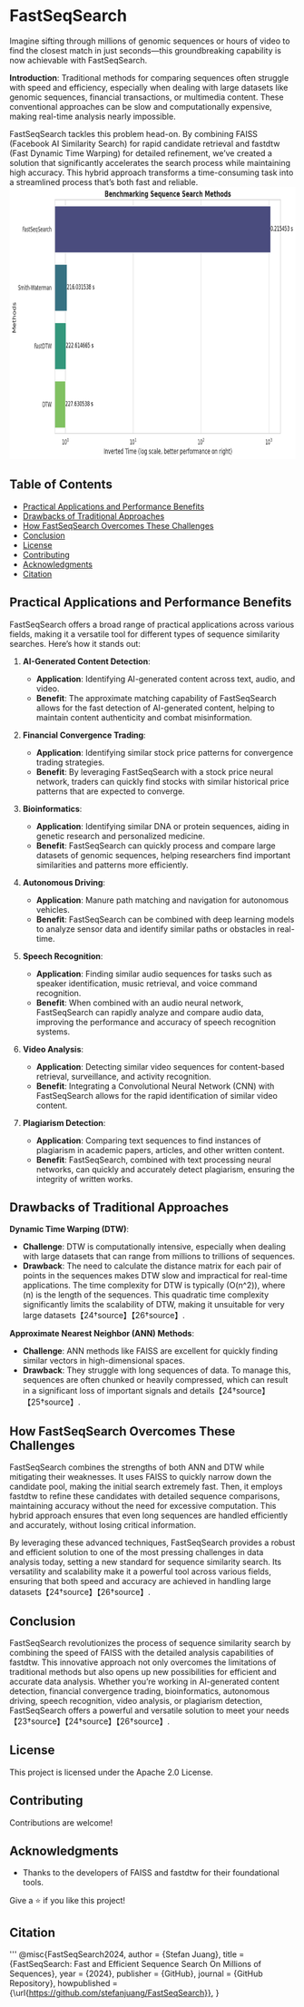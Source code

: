 # FastSeqSearch
Imagine sifting through millions of genomic sequences or hours of video to find the closest match in just seconds—this groundbreaking capability is now achievable with FastSeqSearch.

**Introduction**: Traditional methods for comparing sequences often struggle with speed and efficiency, especially when dealing with large datasets like genomic sequences, financial transactions, or multimedia content. These conventional approaches can be slow and computationally expensive, making real-time analysis nearly impossible.

FastSeqSearch tackles this problem head-on. By combining FAISS (Facebook AI Similarity Search) for rapid candidate retrieval and fastdtw (Fast Dynamic Time Warping) for detailed refinement, we’ve created a solution that significantly accelerates the search process while maintaining high accuracy. This hybrid approach transforms a time-consuming task into a streamlined process that’s both fast and reliable.
<img src="./benchmark.png" alt="benchmark" width="800" height="480">

## Table of Contents

- [Practical Applications and Performance Benefits](#practical-applications-and-performance-benefits)
- [Drawbacks of Traditional Approaches](#drawbacks-of-traditional-approaches)
- [How FastSeqSearch Overcomes These Challenges](#how-fastseqsearch-overcomes-these-challenges)
- [Conclusion](#conclusion)
- [License](#license)
- [Contributing](#contributing)
- [Acknowledgments](#acknowledgments)
- [Citation](#citation)

## Practical Applications and Performance Benefits

FastSeqSearch offers a broad range of practical applications across various fields, making it a versatile tool for different types of sequence similarity searches. Here’s how it stands out:

1. **AI-Generated Content Detection**:
   - **Application**: Identifying AI-generated content across text, audio, and video.
   - **Benefit**: The approximate matching capability of FastSeqSearch allows for the fast detection of AI-generated content, helping to maintain content authenticity and combat misinformation.

2. **Financial Convergence Trading**:
   - **Application**: Identifying similar stock price patterns for convergence trading strategies.
   - **Benefit**: By leveraging FastSeqSearch with a stock price neural network, traders can quickly find stocks with similar historical price patterns that are expected to converge.

3. **Bioinformatics**:
   - **Application**: Identifying similar DNA or protein sequences, aiding in genetic research and personalized medicine.
   - **Benefit**: FastSeqSearch can quickly process and compare large datasets of genomic sequences, helping researchers find important similarities and patterns more efficiently.

4. **Autonomous Driving**:
   - **Application**: Manure path matching and navigation for autonomous vehicles.
   - **Benefit**: FastSeqSearch can be combined with deep learning models to analyze sensor data and identify similar paths or obstacles in real-time.

5. **Speech Recognition**:
   - **Application**: Finding similar audio sequences for tasks such as speaker identification, music retrieval, and voice command recognition.
   - **Benefit**: When combined with an audio neural network, FastSeqSearch can rapidly analyze and compare audio data, improving the performance and accuracy of speech recognition systems.

6. **Video Analysis**:
   - **Application**: Detecting similar video sequences for content-based retrieval, surveillance, and activity recognition.
   - **Benefit**: Integrating a Convolutional Neural Network (CNN) with FastSeqSearch allows for the rapid identification of similar video content.

7. **Plagiarism Detection**:
   - **Application**: Comparing text sequences to find instances of plagiarism in academic papers, articles, and other written content.
   - **Benefit**: FastSeqSearch, combined with text processing neural networks, can quickly and accurately detect plagiarism, ensuring the integrity of written works.

## Drawbacks of Traditional Approaches

**Dynamic Time Warping (DTW)**:
- **Challenge**: DTW is computationally intensive, especially when dealing with large datasets that can range from millions to trillions of sequences.
- **Drawback**: The need to calculate the distance matrix for each pair of points in the sequences makes DTW slow and impractical for real-time applications. The time complexity for DTW is typically \(O(n^2)\), where \(n\) is the length of the sequences. This quadratic time complexity significantly limits the scalability of DTW, making it unsuitable for very large datasets【24†source】【26†source】.

**Approximate Nearest Neighbor (ANN) Methods**:
- **Challenge**: ANN methods like FAISS are excellent for quickly finding similar vectors in high-dimensional spaces.
- **Drawback**: They struggle with long sequences of data. To manage this, sequences are often chunked or heavily compressed, which can result in a significant loss of important signals and details【24†source】【25†source】.

## How FastSeqSearch Overcomes These Challenges

FastSeqSearch combines the strengths of both ANN and DTW while mitigating their weaknesses. It uses FAISS to quickly narrow down the candidate pool, making the initial search extremely fast. Then, it employs fastdtw to refine these candidates with detailed sequence comparisons, maintaining accuracy without the need for excessive computation. This hybrid approach ensures that even long sequences are handled efficiently and accurately, without losing critical information.

By leveraging these advanced techniques, FastSeqSearch provides a robust and efficient solution to one of the most pressing challenges in data analysis today, setting a new standard for sequence similarity search. Its versatility and scalability make it a powerful tool across various fields, ensuring that both speed and accuracy are achieved in handling large datasets【24†source】【26†source】.

## Conclusion

FastSeqSearch revolutionizes the process of sequence similarity search by combining the speed of FAISS with the detailed analysis capabilities of fastdtw. This innovative approach not only overcomes the limitations of traditional methods but also opens up new possibilities for efficient and accurate data analysis. Whether you’re working in AI-generated content detection, financial convergence trading, bioinformatics, autonomous driving, speech recognition, video analysis, or plagiarism detection, FastSeqSearch offers a powerful and versatile solution to meet your needs【23†source】【24†source】【26†source】.

## License

This project is licensed under the Apache 2.0 License.

## Contributing

Contributions are welcome!

## Acknowledgments

- Thanks to the developers of FAISS and fastdtw for their foundational tools.

Give a ⭐️ if you like this project!

## Citation
'''
@misc{FastSeqSearch2024,
  author = {Stefan Juang},
  title = {FastSeqSearch: Fast and Efficient Sequence Search On Millions of Sequences},
  year = {2024},
  publisher = {GitHub},
  journal = {GitHub Repository},
  howpublished = {\url{https://github.com/stefanjuang/FastSeqSearch}},
}

